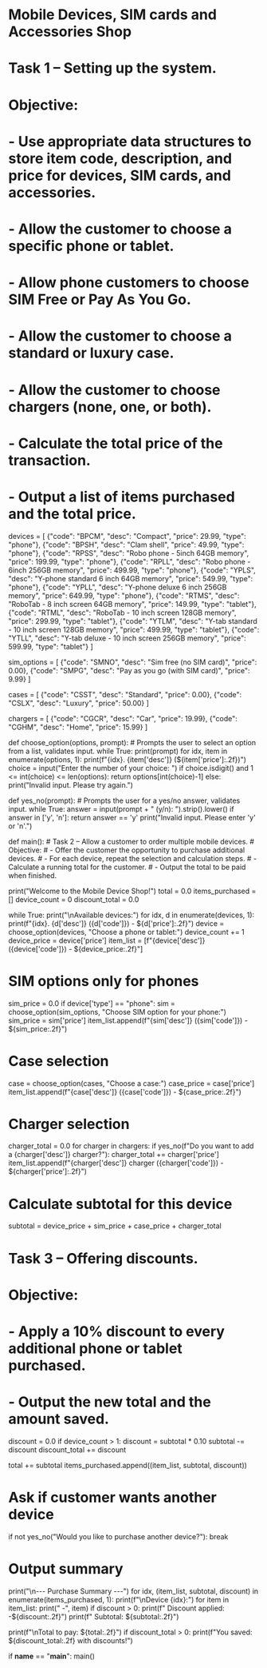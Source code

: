 # Mobile Devices, SIM cards and Accessories Shop

# Task 1 – Setting up the system.
# Objective: 
# - Use appropriate data structures to store item code, description, and price for devices, SIM cards, and accessories.
# - Allow the customer to choose a specific phone or tablet.
# - Allow phone customers to choose SIM Free or Pay As You Go.
# - Allow the customer to choose a standard or luxury case.
# - Allow the customer to choose chargers (none, one, or both).
# - Calculate the total price of the transaction.
# - Output a list of items purchased and the total price.

devices = [
    {"code": "BPCM", "desc": "Compact", "price": 29.99, "type": "phone"},
    {"code": "BPSH", "desc": "Clam shell", "price": 49.99, "type": "phone"},
    {"code": "RPSS", "desc": "Robo phone - 5inch 64GB memory", "price": 199.99, "type": "phone"},
    {"code": "RPLL", "desc": "Robo phone - 6inch 256GB memory", "price": 499.99, "type": "phone"},
    {"code": "YPLS", "desc": "Y-phone standard 6 inch 64GB memory", "price": 549.99, "type": "phone"},
    {"code": "YPLL", "desc": "Y-phone deluxe 6 inch 256GB memory", "price": 649.99, "type": "phone"},
    {"code": "RTMS", "desc": "RoboTab - 8 inch screen 64GB memory", "price": 149.99, "type": "tablet"},
    {"code": "RTML", "desc": "RoboTab - 10 inch screen 128GB memory", "price": 299.99, "type": "tablet"},
    {"code": "YTLM", "desc": "Y-tab standard - 10 inch screen 128GB memory", "price": 499.99, "type": "tablet"},
    {"code": "YTLL", "desc": "Y-tab deluxe - 10 inch screen 256GB memory", "price": 599.99, "type": "tablet"}
]

sim_options = [
    {"code": "SMNO", "desc": "Sim free (no SIM card)", "price": 0.00},
    {"code": "SMPG", "desc": "Pay as you go (with SIM card)", "price": 9.99}
]

cases = [
    {"code": "CSST", "desc": "Standard", "price": 0.00},
    {"code": "CSLX", "desc": "Luxury", "price": 50.00}
]

chargers = [
    {"code": "CGCR", "desc": "Car", "price": 19.99},
    {"code": "CGHM", "desc": "Home", "price": 15.99}
]

def choose_option(options, prompt):
    # Prompts the user to select an option from a list, validates input.
    while True:
        print(prompt)
        for idx, item in enumerate(options, 1):
            print(f"{idx}. {item['desc']} (${item['price']:.2f})")
        choice = input("Enter the number of your choice: ")
        if choice.isdigit() and 1 <= int(choice) <= len(options):
            return options[int(choice)-1]
        else:
            print("Invalid input. Please try again.")

def yes_no(prompt):
    # Prompts the user for a yes/no answer, validates input.
    while True:
        answer = input(prompt + " (y/n): ").strip().lower()
        if answer in ['y', 'n']:
            return answer == 'y'
        print("Invalid input. Please enter 'y' or 'n'.")

def main():
    # Task 2 – Allow a customer to order multiple mobile devices.
    # Objective:
    # - Offer the customer the opportunity to purchase additional devices.
    # - For each device, repeat the selection and calculation steps.
    # - Calculate a running total for the customer.
    # - Output the total to be paid when finished.

  print("Welcome to the Mobile Device Shop!")
    total = 0.0
    items_purchased = []
    device_count = 0
    discount_total = 0.0

  while True:
        print("\nAvailable devices:")
        for idx, d in enumerate(devices, 1):
            print(f"{idx}. {d['desc']} ({d['code']}) - ${d['price']:.2f}")
        device = choose_option(devices, "Choose a phone or tablet:")
        device_count += 1
        device_price = device['price']
        item_list = [f"{device['desc']} ({device['code']}) - ${device_price:.2f}"]

   # SIM options only for phones
   sim_price = 0.0
        if device['type'] == "phone":
            sim = choose_option(sim_options, "Choose SIM option for your phone:")
            sim_price = sim['price']
            item_list.append(f"{sim['desc']} ({sim['code']}) - ${sim_price:.2f}")

# Case selection
  case = choose_option(cases, "Choose a case:")
        case_price = case['price']
        item_list.append(f"{case['desc']} ({case['code']}) - ${case_price:.2f}")

# Charger selection
  charger_total = 0.0
        for charger in chargers:
            if yes_no(f"Do you want to add a {charger['desc']} charger?"):
                charger_total += charger['price']
                item_list.append(f"{charger['desc']} charger ({charger['code']}) - ${charger['price']:.2f}")

# Calculate subtotal for this device
  subtotal = device_price + sim_price + case_price + charger_total

# Task 3 – Offering discounts.
# Objective:
# - Apply a 10% discount to every additional phone or tablet purchased.
# - Output the new total and the amount saved.
  discount = 0.0
        if device_count > 1:
            discount = subtotal * 0.10
            subtotal -= discount
            discount_total += discount

  total += subtotal
        items_purchased.append((item_list, subtotal, discount))

# Ask if customer wants another device
  if not yes_no("Would you like to purchase another device?"):
            break

# Output summary
  print("\n--- Purchase Summary ---")
    for idx, (item_list, subtotal, discount) in enumerate(items_purchased, 1):
        print(f"\nDevice {idx}:")
        for item in item_list:
            print("  -", item)
        if discount > 0:
            print(f"  Discount applied: -${discount:.2f}")
        print(f"  Subtotal: ${subtotal:.2f}")

  print(f"\nTotal to pay: ${total:.2f}")
    if discount_total > 0:
        print(f"You saved: ${discount_total:.2f} with discounts!")

if __name__ == "__main__":
    main()
